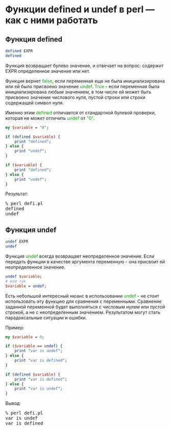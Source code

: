 ﻿# Функции defined и undef в perl — как с ними работать

## Функция defined

```perl
defined EXPR
defined
```

Функция возвращает булево значение, и отвечает на вопрос: содержит EXPR определенное значение или нет.

Функция вернет <font color="#00aa00">false</font>, если переменная еще не была инициализирована или ей было присвоено значение <font color="#00aa00">undef</font>. <font color="#00aa00">True</font> - если переменная была инициализирована любым значением, в том числе ей может быть присвоено значение числового нуля, пустой строки или строки содержащей символ нуля.

Именно этим <font color="#00aa00">defined</font> отличается от стандартной булевой проверки, которая не может отличить <font color="#00aa00">undef</font> от <font color="#00aa00">"0"</font>.

```perl
my $variable = "0";

if (defined $variable) {
	print "defined";
} else {
	print "undef";
}

if ($variable) {
	print "defined";
} else {
	print "undef";
}
```

Результат:
<pre>
% perl defi.pl
defined
undef
</pre>

## Функция undef

```perl
undef EXPR
undef
```

Функция <font color="#00aa00">undef</font> всегда возвращает неопределенное значение.  Если передать функции в качестве аргумента переменную - она присвоит ей неопределенное значение.

```perl
undef $variable;
# или так
$variable = undef;
```

Есть небольшой интересный нюанс в использовании <font color="#00aa00">undef</font> - не стоит использовать эту функцию для сравнения с переменными. Сравнение заданной переменной будет выполняться с числовым нулем или пустой строкой, а не с неопределенным значением. Результатом могут стать парадоксальные ситуации и ошибки.

Пример:

```perl
my $variable = 0;

if ($variable == undef) {
	print "var is undef";
} else {
	print "var is defined";
}

if (defined $variable) {
	print "var is defined";
} else {
	print "var is undef";
}
```

Вывод:
<pre>
% perl defi.pl
var is undef
var is defined
</pre>
